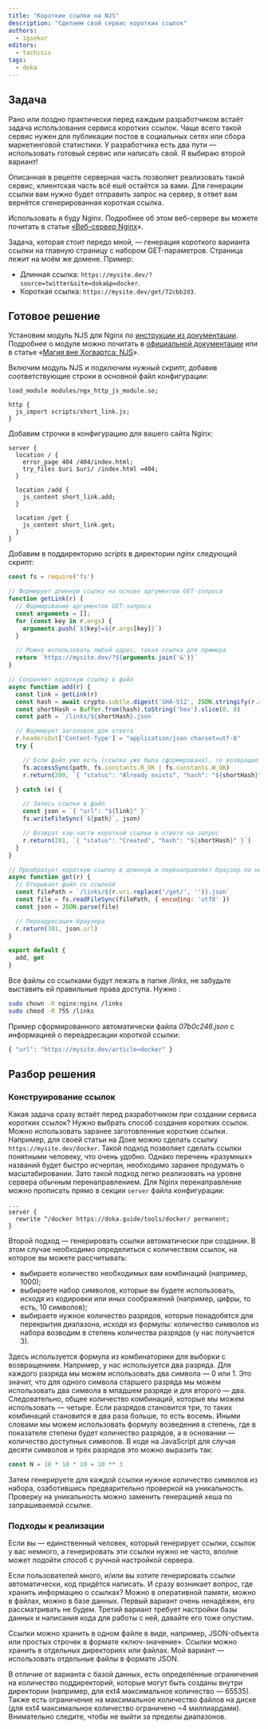 ```yaml
---
title: "Короткие ссылки на NJS"
description: "Сделаем свой сервис коротких ссылок"
authors:
  - igsekor
editors:
  - tachisis
tags:
  - doka
---
```


## Задача

Рано или поздно практически перед каждым разработчиком встаёт задача использования сервиса коротких ссылок. Чаще всего такой сервис нужен для публикации постов в социальных сетях или сбора маркетинговой статистики. У разработчика есть два пути — использовать готовый сервис или написать свой. Я выбираю второй вариант!

Описанная в рецепте серверная часть позволяет реализовать такой сервис, клиентская часть всё ешё остаётся за вами. Для генерации ссылки вам нужно будет отправить запрос на сервер, в ответ вам вернётся сгенерированная короткая ссылка.

Использовать я буду Nginx. Подробнее об этом веб-сервере вы можете почитать в статье [«Веб-сервер Nginx](/tools/nginx-web-server/)».

Задача, которая стоит передо мной, — генерация короткого варианта ссылки на главную страницу с набором GET-параметров. Страница лежит на моём же домене. Пример:

- Длинная ссылка: `https://mysite.dev/?source=twitter&site=doka&p=docker`.
- Короткая ссылка: `https://mysite.dev/get/72cbb2d3`.

## Готовое решение

Установим модуль NJS для Nginx по [инструкции из документации](https://nginx.org/ru/docs/njs/install.html). Подробнее о модуле можно почитать в [официальной документации](https://nginx.org/en/docs/njs/) или в статье «[Ма­гия вне Хо­гварт­са: NJS](https://web-standards.ru/articles/magic-njs/)».

Включим модуль NJS и подключим нужный скрипт, добавив соответствующие строки в основной файл конфигурации:

```nginxconf
load_module modules/ngx_http_js_module.so;

http {
  js_import scripts/short_link.js;
}
```

Добавим строчки в конфигурацию для вашего сайта Nginx:

```nginxconf
server {
  location / {
    error_page 404 /404/index.html;
    try_files $uri $uri/ /index.html =404;
  }

  location /add {
    js_content short_link.add;
  }

  location /get {
    js_content short_link.get;
  }
}
```

Добавим в поддиректорию _scripts_ в директории _nginx_ следующий скрипт:

```javascript
const fs = require('fs')

// Формирует длинную ссылку на основе аргументов GET-запроса
function getLink(r) {
  // Формирование аргументов GET-запроса
  const arguments = [];
  for (const key in r.args) {
    arguments.push(`${key}=${r.args[key]}`)
  }

  // Можно использовать любой адрес, такая ссылка для примера
  return `https://mysite.dev/?${arguments.join('&')}`
}

// Сохраняет короткую ссылку в файл
async function add(r) {
  const link = getLink(r)
  const hash = await crypto.subtle.digest('SHA-512', JSON.stringify(r.args))
  const shortHash = Buffer.from(hash).toString('hex').slice(0, 8)
  const path = `/links/${shortHash}.json`

  // Формирует заголовок для ответа
  r.headersOut['Content-Type'] = "application/json charset=utf-8"
  try {

    // Если файл уже есть (ссылка уже была сформирована), то возвращает соответствующий ответ
    fs.accessSync(path, fs.constants.R_OK | fs.constants.W_OK)
    r.return(200, `{ "status": "Already exists", "hash": "${shortHash}" }`)

  } catch (e) {

    // Запись ссылки в файл
    const json = `{ "url": "${link}" }`
    fs.writeFileSync(`${path}`, json)

    // Возврат хэш-части короткой ссылки в ответе на запрос
    r.return(201, `{ "status": "Created", "hash": "${shortHash}" }`)
  }
}

// Преобразует короткую ссылку в длинную и перенаправляет браузер по ней
async function get(r) {
  // Открывает файл со ссылкой
  const filePath = `/links/${r.uri.replace('/get/', '')}.json`
  const file = fs.readFileSync(filePath, { encoding: 'utf8' })
  const json = JSON.parse(file)

  // Переадресация браузера
  r.return(301, json.url)
}

export default {
  add, get
}
```

Все файлы со ссылками будут лежать в папке _/links_, не забудьте выставить ей правильные права доступа. Нужно :

```bash
sudo chown -R nginx:nginx /links
sudo chmod -R 755 /links
```

Пример сформированного автоматически файла _07b0c246.json_ с информацией о переадресации короткой ссылки:

```javascript
{ "url": "https://mysite.dev/article=docker" }
```

## Разбор решения

### Конструирование ссылок

Какая задача сразу встаёт перед разработчиком при создании сервиса коротких ссылок? Нужно выбрать способ создания коротких ссылок. Можно использовать заранее заготовленные короткие ссылки. Например, для своей статьи на Доке можно сделать ссылку `https://mysite.dev/docker`. Такой подход позволяет сделать ссылки понятными человеку, что очень удобно. Однако перечень «разумных» названий будет быстро исчерпан, необходимо заранее продумать о масштабировании. Зато такой подход легко реализовать на уровне сервера обычным перенаправлением. Для Nginx перенаправление можно прописать прямо в секции `server` файла конфигурации:

```nginxconf
...
server {
  rewrite ^/docker https://doka.guide/tools/docker/ permanent;
}
```

Второй подход — генерировать ссылки автоматически при создании. В этом случае необходимо определиться с количеством ссылок, на которое вы можете рассчитывать:

- выбираете количество необходимых вам комбинаций (например, 1000);
- выбираете набор символов, которые вы будете использовать, исходя из кодировки или иных соображений (например, цифры, то есть, 10 символов);
- выбираете нужное количество разрядов, которые понадобятся для перекрытия диапазона, исходя из формулы: количество символов из набора возводим в степень количества разрядов (у нас получается 3).

Здесь используется формула из комбинаторики для выборки с возвращением. Например, у нас используется два разряда. Для каждого разряда мы можем использовать два символа — 0 или 1. Это значит, что для одного символа старшего разряда мы можем использовать два символа в младшем разряде и для второго — два. Следовательно, общее количество комбинаций, которые мы можем использовать — четыре. Если разрядов становится три, то таких комбинаций становится в два раза больше, то есть восемь. Иными словами мы можем использовать формулу возведения в степень, где в показателе степени будет количество разрядов, а в основании — количество доступных символов. В коде на JavaScript для случая десяти символов и трёх разрядов это можно выразить так:

```javascript
const N = 10 * 10 * 10 = 10 ** 3
```

Затем генерируете для каждой ссылки нужное количество символов из набора, озаботившись предварительно проверкой на уникальность. Проверку на уникальность можно заменить генерацией хеша по запрашиваемой ссылке.

### Подходы к реализации

Если вы — единственный человек, который генерирует ссылки, ссылок у вас немного, а генерировать эти ссылки нужно не часто, вполне может подойти способ с ручной настройкой сервера.

Если пользователей много, и/или вы хотите генерировать ссылки автоматически, код придётся написать. И сразу возникает вопрос, где хранить информацию о ссылках? Можно в оперативной памяти, можно в файлах, можно в базе данных. Первый вариант очень ненадёжен, его рассматривать не будем. Третий вариант требует настройки базы данных и написания кода для работы с ней, давайте его тоже опустим.

Ссылки можно хранить в одном файле в виде, например, JSON-объекта или простых строчек в формате «ключ-значение». Ссылки можно хранить в отдельных директориях или файлах. Мой вариант — использовать отдельные файлы в формате JSON.

В отличие от варианта с базой данных, есть определённые ограничения на количество поддиректорий, которые могут быть созданы внутри директории (например, для ext4 максимальное количество — 65535). Также есть ограничение на максимальное количество файлов на диске (для ext4 максимальное количество ограничено ~4 миллиардами). Внимательно следите, чтобы не выйти за пределы диапазонов.
